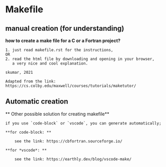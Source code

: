 Makefile
========

manual creation (for understanding)
-----------------------------------
    
**how to create a make file for a C or a Fortran project?**

    1. just read makefile.rst for the instructions,   
    OR
    2. read the html file by downloading and opening in your browser, 
       a very nice and cool explanation.
    
    skumar, 2021
    
    Adapted from the link: https://cs.colby.edu/maxwell/courses/tutorials/maketutor/
    
Automatic creation
------------------

** Other possible solution for creating  makefile**
    
    if you use `code-block` or `vscode`, you can generate automatically;
    
    **for code-block: **
    
        see the link: https://cbfortran.sourceforge.io/
    
    **for *vscode*: **
    
        see the link: https://earthly.dev/blog/vscode-make/
    
